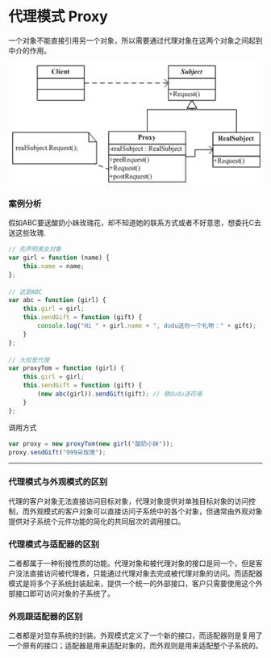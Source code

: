 代理模式 Proxy
==========
一个对象不能直接引用另一个对象，所以需要通过代理对象在这两个对象之间起到中介的作用。


![alt text](images/1.gif '')
### 案例分析
假如ABC要送酸奶小妹玫瑰花，却不知道她的联系方式或者不好意思，想委托C去送这些玫瑰.

````js
// 先声明美女对象
var girl = function (name) {
    this.name = name;
};

// 这是ABC
var abc = function (girl) {
    this.girl = girl;
    this.sendGift = function (gift) {
        console.log("Hi " + girl.name + ", dudu送你一个礼物：" + gift);
    }
};

// 大叔是代理
var proxyTom = function (girl) {
    this.girl = girl;
    this.sendGift = function (gift) {
        (new abc(girl)).sendGift(gift); // 替dudu送花咯
    }
};
````
调用方式
````js
var proxy = new proxyTom(new girl("酸奶小妹"));
proxy.sendGift("999朵玫瑰");
````
***
### 代理模式与外观模式的区别
代理的客户对象无法直接访问目标对象，代理对象提供对单独目标对象的访问控制，而外观模式的客户对象可以直接访问子系统中的各个对象，但通常由外观对象提供对子系统个元件功能的简化的共同层次的调用接口。
### 代理模式与适配器的区别
二者都属于一种衔接性质的功能。代理对象和被代理对象的接口是同一个，但是客户没法直接访问被代理者，只能通过代理对象去完成被代理对象的访问。而适配器模式是将多个子系统封装起来，提供一个统一的外部接口，客户只需要使用这个外部接口即可访问对象的子系统了。
### 外观跟适配器的区别
二者都是对显存系统的封装。外观模式定义了一个新的接口，而适配器则是复用了一个原有的接口；适配器是用来适配对象的，而外观则是用来适配整个子系统的。
